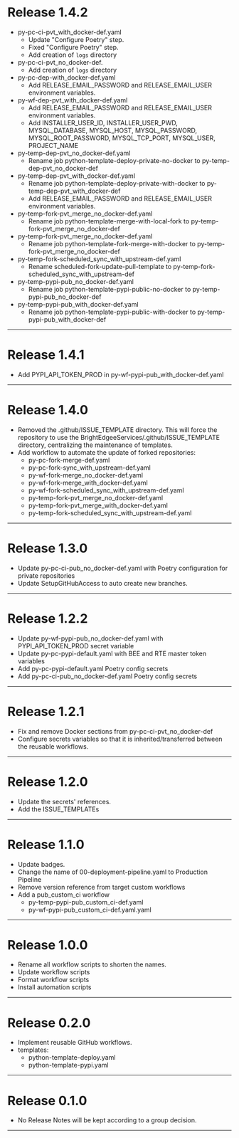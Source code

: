 # Release 1.4.2

- py-pc-ci-pvt_with_docker-def.yaml
  - Update "Configure Poetry" step.
  - Fixed "Configure Poetry" step.
  - Add creation of `logs` directory
- py-pc-ci-pvt_no_docker-def.
  - Add creation of `logs` directory
- py-pc-dep-with_docker-def.yaml
  - Add RELEASE_EMAIL_PASSWORD and RELEASE_EMAIL_USER environment variables.
- py-wf-dep-pvt_with_docker-def.yaml
  - Add RELEASE_EMAIL_PASSWORD and RELEASE_EMAIL_USER environment variables.
  - Add INSTALLER_USER_ID, INSTALLER_USER_PWD, MYSQL_DATABASE, MYSQL_HOST, MYSQL_PASSWORD, MYSQL_ROOT_PASSWORD, MYSQL_TCP_PORT, MYSQL_USER, PROJECT_NAME
- py-temp-dep-pvt_no_docker-def.yaml
  - Rename job python-template-deploy-private-no-docker to py-temp-dep-pvt_no_docker-def
- py-temp-dep-pvt_with_docker-def.yaml
  - Rename job python-template-deploy-private-with-docker to py-temp-dep-pvt_with_docker-def
  - Add RELEASE_EMAIL_PASSWORD and RELEASE_EMAIL_USER environment variables.
- py-temp-fork-pvt_merge_no_docker-def.yaml
  - Rename job python-template-merge-with-local-fork to py-temp-fork-pvt_merge_no_docker-def
- py-temp-fork-pvt_merge_no_docker-def.yaml
  - Rename job python-template-fork-merge-with-docker to py-temp-fork-pvt_merge_no_docker-def
- py-temp-fork-scheduled_sync_with_upstream-def.yaml
  - Rename scheduled-fork-update-pull-template to py-temp-fork-scheduled_sync_with_upstream-def
- py-temp-pypi-pub_no_docker-def.yaml
  - Rename job python-template-pypi-public-no-docker to py-temp-pypi-pub_no_docker-def
- py-temp-pypi-pub_with_docker-def.yaml
  - Rename job python-template-pypi-public-with-docker to py-temp-pypi-pub_with_docker-def

______________________________________________________________________

# Release 1.4.1

- Add PYPI_API_TOKEN_PROD in py-wf-pypi-pub_with_docker-def.yaml

______________________________________________________________________

# Release 1.4.0

- Removed the .github/ISSUE_TEMPLATE directory.
  This will force the repository to use the
  BrightEdgeeServices/.github/ISSUE_TEMPLATE directory, centralizing the maintenance of templates.
- Add workflow to automate the update of forked repositories:
  - py-pc-fork-merge-def.yaml
  - py-pc-fork-sync_with_upstream-def.yaml
  - py-wf-fork-merge_no_docker-def.yaml
  - py-wf-fork-merge_with_docker-def.yaml
  - py-wf-fork-scheduled_sync_with_upstream-def.yaml
  - py-temp-fork-pvt_merge_no_docker-def.yaml
  - py-temp-fork-pvt_merge_with_docker-def.yaml
  - py-temp-fork-scheduled_sync_with_upstream-def.yaml

______________________________________________________________________

# Release 1.3.0

- Update py-pc-ci-pub_no_docker-def.yaml with Poetry configuration for private repositories
- Update SetupGitHubAccess to auto create new branches.

______________________________________________________________________

# Release 1.2.2

- Update py-wf-pypi-pub_no_docker-def.yaml with PYPI_API_TOKEN_PROD secret variable
- Update py-pc-pypi-default.yaml with BEE and RTE master token variables
- Add py-pc-pypi-default.yaml Poetry config secrets
- Add py-pc-ci-pub_no_docker-def.yaml Poetry config secrets

______________________________________________________________________

# Release 1.2.1

- Fix and remove Docker sections from py-pc-ci-pvt_no_docker-def
- Configure secrets variables so that it is inherited/transferred between the reusable workflows.

______________________________________________________________________

# Release 1.2.0

- Update the secrets' references.
- Add the ISSUE_TEMPLATEs

______________________________________________________________________

# Release 1.1.0

- Update badges.
- Change the name of 00-deployment-pipeline.yaml to Production Pipeline
- Remove version reference from target custom workflows
- Add a pub_custom_ci workflow
  - py-temp-pypi-pub_custom_ci-def.yaml
  - py-wf-pypi-pub_custom_ci-def.yaml.yaml

______________________________________________________________________

# Release 1.0.0

- Rename all workflow scripts to shorten the names.
- Update workflow scripts
- Format workflow scripts
- Install automation scripts

______________________________________________________________________

# Release 0.2.0

- Implement reusable GitHub workflows.
- templates:
  - python-template-deploy.yaml
  - python-template-pypi.yaml

______________________________________________________________________

# Release 0.1.0

- No Release Notes will be kept according to a group decision.

______________________________________________________________________
